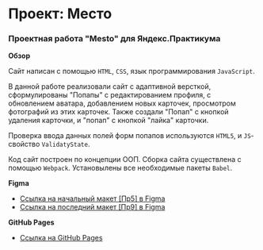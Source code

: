 # Проект: Место

### Проектная работа "Mesto" для Яндекс.Практикума

**Обзор**

Сайт написан с помощью ```HTML```, ```CSS```, язык программирования ```JavaScript```.

В данной работе реализовали сайт с адаптивной версткой, сформулированы "Попапы" с редактированием профиля, с обновлением аватара, добавлением новых карточек, просмотром фотографий из этих карточек. Также создали "Попап" с кнопкой удаления карточки, и "попап" с кнопкой "лайка" карточки.

Проверка ввода данных полей форм попапов используются ```HTML5```, и ```JS```-свойство ```ValidatyState```.

Код сайт построен по концепции ООП. Сборка сайта существлена с помощью ```Webpack```. Установылены все необходимые пакеты ```Babel```.

**Figma**

* [Ссылка на начальный макет [Пр5] в Figma](https://www.figma.com/file/bjyvbKKJN2naO0ucURl2Z0/JavaScript.-Sprint-5?node-id=0%3A1)
* [Ссылка на последний макет [Пр9] в Figma](https://www.figma.com/file/PSdQFRHoxXJFs2FH8IXViF/JavaScript.-Sprint-9?node-id=0%3A1)

**GitHub Pages**

* [Ссылка на GitHub Pages](https://bor1sstan.github.io/mesto/)

